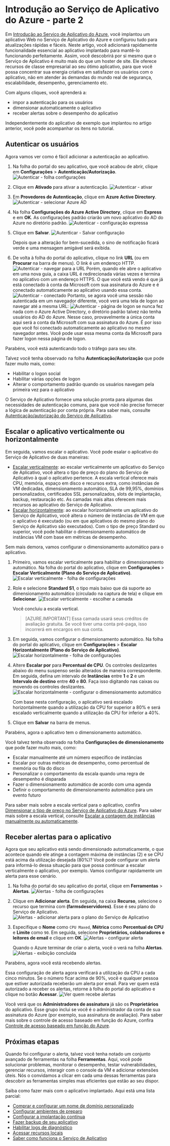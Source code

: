 <properties 
	pageTitle="Introdução a aplicativos Web no Serviço de Aplicativo do Azure - parte 2" 
	description="Adicione recursos essenciais ao aplicativo Web no Serviço de Aplicativo com apenas alguns cliques." 
	services="app-service\web"
	documentationCenter=""
	authors="cephalin" 
	manager="wpickett" 
	editor="" 
/>

<tags 
	ms.service="app-service-web" 
	ms.workload="web" 
	ms.tgt_pltfrm="na" 
	ms.devlang="na" 
	ms.topic="hero-article"
	ms.date="03/17/2016" 
	ms.author="cephalin"
/>

# Introdução ao Serviço de Aplicativo do Azure - parte 2

Em [Introdução ao Serviço de Aplicativo do Azure](app-service-web-get-started.md), você implantou um aplicativo Web no Serviço de Aplicativo do Azure e configurou tudo para atualizações rápidas e fáceis. Neste artigo, você adicionará rapidamente funcionalidade essencial ao aplicativo implantado para mantê-lo funcionando perfeitamente. Assim, você descobrirá por si mesmo que o Serviço de Aplicativo é muito mais do que um hoster de site. Ele oferece recursos de classe empresarial ao seu ótimo aplicativo, para que você possa concentrar sua energia criativa em satisfazer os usuários com o aplicativo, não em atender às demandas do mundo real de segurança, escalabilidade, desempenho, gerenciamento etc.

Com alguns cliques, você aprenderá a:

- impor a autenticação para os usuários
- dimensionar automaticamente o aplicativo
- receber alertas sobre o desempenho do aplicativo

Independentemente do aplicativo de exemplo que implantou no artigo anterior, você pode acompanhar os itens no tutorial.

## Autenticar os usuários

Agora vamos ver como é fácil adicionar a autenticação ao aplicativo.

1. Na folha do portal do seu aplicativo, que você acabou de abrir, clique em **Configurações** > **Autenticação/Autorização**. ![Autenticar - folha configurações](./media/app-service-web-get-started/aad-login-settings.png)
    
2. Clique em **Ativado** para ativar a autenticação. ![Autenticar - ativar](./media/app-service-web-get-started/aad-login-auth-on.png)
    
4. Em **Provedores de Autenticação**, clique em **Azure Active Directory**. ![Autenticar - selecionar Azure AD](./media/app-service-web-get-started/aad-login-config.png)

5. Na folha **Configurações do Azure Active Directory**, clique em **Express** e em **OK**. As configurações padrão criarão um novo aplicativo do AD do Azure no diretório padrão. ![Autenticar - configuração expressa](./media/app-service-web-get-started/aad-login-express.png)

6. Clique em **Salvar**. ![Autenticar - Salvar configuração](./media/app-service-web-get-started/aad-login-save.png)

    Depois que a alteração for bem-sucedida, o sino de notificação ficará verde e uma mensagem amigável será exibida.

7. De volta à folha do portal do aplicativo, clique no link **URL** (ou em **Procurar** na barra de menus). O link é um endereço HTTP. ![Autenticar - navegar para a URL](./media/app-service-web-get-started/aad-login-browse-click.png) Porém, quando ele abre o aplicativo em uma nova guia, a caixa URL é redirecionada várias vezes e termina no aplicativo com um endereço HTTPS. O que você está vendo é que já está conectado à conta da Microsoft com sua assinatura do Azure e é conectado automaticamente ao aplicativo usando essa conta. ![Autenticar - conectado](./media/app-service-web-get-started/aad-login-browse-http-postclick.png) Portanto, se agora você uma sessão não autenticada em um navegador diferente, você verá uma tela de logon ao navegar até a mesma URL: ![Autenticar - página de logon](./media/app-service-web-get-started/aad-login-browse.png) se nunca fez nada com o Azure Active Directory, o diretório padrão talvez não tenha usuários do AD do Azure. Nesse caso, provavelmente a única conta aqui será a conta da Microsoft com sua assinatura do Azure. É por isso que você foi conectado automaticamente ao aplicativo no mesmo navegador antes. Você pode usar essa mesma conta da Microsoft para fazer logon nessa página de logon.

Parabéns, você está autenticando todo o tráfego para seu site.

Talvez você tenha observado na folha **Autenticação/Autorização** que pode fazer muito mais, como:

- Habilitar o logon social
- Habilitar várias opções de logon
- Alterar o comportamento padrão quando os usuários navegam pela primeira vez para o aplicativo

O Serviço de Aplicativo fornece uma solução pronta para algumas das necessidades de autenticação comuns, para que você não precise fornecer a lógica de autenticação por conta própria. Para saber mais, consulte [Autenticação/autorização do Serviço de Aplicativo](/blog/announcing-app-service-authentication-authorization/).

## Escalar o aplicativo verticalmente ou horizontalmente

Em seguida, vamos escalar o aplicativo. Você pode esalar o aplicativo do Serviço de Aplicativo de duas maneiras:

- [Escalar verticalmente](https://en.wikipedia.org/wiki/Scalability#Horizontal_and_vertical_scaling): ao escalar verticalmente um aplicativo do Serviço de Aplicativo, você altera o tipo de preço do plano do Serviço de Aplicativo à qual o aplicativo pertence. A escala vertical oferece mais CPU, memória, espaço em disco e recursos extra, como instâncias de VM dedicadas, dimensionamento automático, SLA de 99,95%, domínios personalizados, certificados SSL personalizados, slots de implantação, backup, restauração etc. As camadas mais altas oferecem mais recursos ao aplicativo do Serviço de Aplicativo.  
- [Escalar horizontalmente](https://en.wikipedia.org/wiki/Scalability#Horizontal_and_vertical_scaling): ao escalar horizontalmente um aplicativo do Serviço de Aplicativo, você altera o número de instâncias de VM em que o aplicativo é executado (ou em que aplicativos do mesmo plano do Serviço de Aplicativo são executados). Com o tipo de preço Standard ou superior, você pode habilitar o dimensionamento automático de instâncias VM com base em métricas de desempenho. 

Sem mais demora, vamos configurar o dimensionamento automático para o aplicativo.

1. Primeiro, vamos escalar verticalmente para habilitar o dimensionamento automático. Na folha do portal do aplicativo, clique em **Configurações** > **Escalar Verticalmente (Plano do Serviço de Aplicativo)**. ![Escalar verticalmente - folha de configurações](./media/app-service-web-get-started/scale-up-settings.png)

2. Role e selecione **Standard S1**, o tipo mais baixo que dá suporte ao dimensionamento automático (circulado na captura de tela) e clique em **Selecionar**. ![Escalar verticalmente - escolher a camada](./media/app-service-web-get-started/scale-up-select.png)

    Você concluiu a escala vertical.
    
    >[AZURE.IMPORTANT] Essa camada usará seus créditos de avaliação gratuita. Se você tiver uma conta pré-paga, isso incorrerá em encargos em sua conta.
    
3. Em seguida, vamos configurar o dimensionamento automático. Na folha do portal do aplicativo, clique em **Configurações** > **Escalar Horizontalmente (Plano do Serviço de Aplicativo)**. ![Escalar horizontalmente - folha de configurações](./media/app-service-web-get-started/scale-out-settings.png)

4. Altere **Escalar por** para **Percentual de CPU**. Os controles deslizantes abaixo do menu suspenso serão alterados de maneira correspondente. Em seguida, defina um intervalo de **Instâncias** entre **1** e **2** e um **Intervalo de destino** entre **40** e **80**. Faça isso digitando nas caixas ou movendo os controles deslizantes. ![Escalar horizontalmente - configurar o dimensionamento automático](./media/app-service-web-get-started/scale-out-configure.png)
    
    Com base nesta configuração, o aplicativo será escalado horizontalmente quando a utilização da CPU for superior a 80% e será escalado verticalmente quando a utilização da CPU for inferior a 40%.
    
5. Clique em **Salvar** na barra de menus.

Parabéns, agora o aplicativo tem o dimensionamento automático.

Você talvez tenha observado na folha **Configurações de dimensionamento** que pode fazer muito mais, como:

- Escalar manualmente até um número específico de instâncias
- Escalar por outras métricas de desempenho, como percentual de memória ou fila do disco
- Personalizar o comportamento da escala quando uma regra de desempenho é disparada
- Fazer o dimensionamento automático de acordo com uma agenda
- Definir o comportamento de dimensionamento automático para um evento futuro

Para saber mais sobre a escala vertical para o aplicativo, confira [Dimensionar o tipo de preço no Serviço de Aplicativo do Azure](../app-service/app-service-scale.md). Para saber mais sobre a escala vertical, consulte [Escalar a contagem de instâncias manualmente ou automaticamente](../azure-portal/insights-how-to-scale.md).

## Receber alertas para o aplicativo

Agora que seu aplicativo está sendo dimensionado automaticamente, o que acontece quando ele atinge a contagem máxima de instâncias (2) e se CPU está acima da utilização desejada (80%)? Você pode configurar um alerta para informá-lo dessa situação para que possa continuar a escalar verticalmente o aplicativo, por exemplo. Vamos configurar rapidamente um alerta para esse cenário.

1. Na folha do portal do seu aplicativo do portal, clique em **Ferramentas** > **Alertas**. ![Alertas - folha de configurações](./media/app-service-web-get-started/alert-settings.png)

2. Clique em **Adicionar alerta**. Em seguida, na caixa **Recurso**, selecione o recurso que termina com **(farmsdeservidores)**. Esse é seu plano do Serviço de Aplicativo. ![Alertas - adicionar alerta para o plano do Serviço de Aplicativo](./media/app-service-web-get-started/alert-add.png)

3. Especifique o **Nome** como `CPU Maxed`, **Métrica** como **Percentual de CPU** e **Limite** como `90`. Em seguida, selecione **Proprietários, colaboradores e leitores de email** e clique em **OK**. ![Alertas - configurar alerta](./media/app-service-web-get-started/alert-configure.png)
    
    Quando o Azure terminar de criar o alerta, você o verá na folha **Alertas**. ![Alertas - exibição concluída](./media/app-service-web-get-started/alert-done.png)

Parabéns, agora você está recebendo alertas.

Essa configuração de alerta agora verificará a utilização da CPU a cada cinco minutos. Se o número ficar acima de 90%, você e qualquer pessoa que estiver autorizada receberão um alerta por email. Para ver quem está autorizado a receber os alertas, retorne à folha do portal do aplicativo e clique no botão **Acessar**. ![Ver quem recebe alertas](./media/app-service-web-get-started/alert-rbac.png)

Você verá que os **Administradores de assinatura** já são os **Proprietários** do aplicativo. Esse grupo inclui se você é o administrador da conta de sua assinatura do Azure (por exemplo, sua assinatura de avaliação). Para saber mais sobre o controle de acesso baseado em função do Azure, confira [Controle de acesso baseado em função do Azure](../active-directory/role-based-access-control-configure.md).

## Próximas etapas

Quando foi configurar o alerta, talvez você tenha notado um conjunto avançado de ferramentas na folha **Ferramentas**. Aqui, você pode solucionar problemas, monitorar o desempenho, testar vulnerabilidades, gerenciar recursos, interagir com o console da VM e adicionar extensões úteis. Nós o convidamos a clicar em cada uma dessas ferramentas para descobrir as ferramentas simples mas eficientes que estão ao seu dispor.

Saiba como fazer mais com o aplicativo implantado. Aqui está uma lista parcial:

- [Comprar e configurar um nome de domínio personalizado](custom-dns-web-site-buydomains-web-app.md)
- [Configurar ambientes de preparo](web-sites-staged-publishing.md)
- [Configurar a implantação contínua](web-sites-publish-source-control.md)
- [Fazer backup de seu aplicativo](web-sites-backup.md)
- [Habilitar logs de diagnóstico](web-sites-enable-diagnostic-log.md)
- [Acessar recursos locais](web-sites-hybrid-connection-get-started.md)
- [Saber como funciona o Serviço de Aplicativo](../app-service/app-service-how-works-readme.md) 

<!---HONumber=AcomDC_0323_2016-->